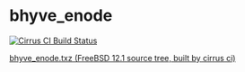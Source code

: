 # bhyve_enode

[![Cirrus CI Build Status](https://api.cirrus-ci.com/github/sg2342/bhyve_enode.svg)](https://cirrus-ci.com/github/sg2342/bhyve_enode)

[bhyve_enode.txz (FreeBSD 12.1 source tree, built by cirrus ci)](https://api.cirrus-ci.com/v1/artifact/github/sg2342/bhyve_enode/main/binaries/_build/bhyve_enode.txz)